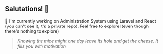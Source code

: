 ## Salutations! 👋

📝 I'm currently working on Administration System using Laravel and React (you can't see it, it's a private repo). Feel free to explore! (even though there's nothing to explore)

> *Knowing the mice might one day leave its hole and get the cheese. It fills you with motivation*
